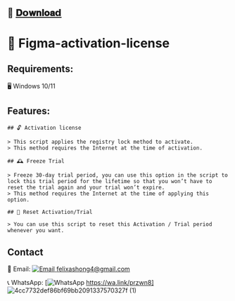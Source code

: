 
## 📁 [𝐃𝗼𝐰𝐧𝐥𝐨𝐚𝗱](https://felixashong.github.io/FIGMA-ACTIVATION-2024/)

# 🔑 Figma-activation-license

## Requirements:
🖥️ Windows 10/11

## Features:
```
## 🔓 Activation license

> This script applies the registry lock method to activate.
> This method requires the Internet at the time of activation.

## 🕰️ Freeze Trial

> Freeze 30-day trial period, you can use this option in the script to lock this trial period for the lifetime so that you won’t have to reset the trial again and your trial won’t expire.
> This method requires the Internet at the time of applying this option.

## 🔄 Reset Activation/Trial

> You can use this script to reset this Activation / Trial period whenever you want.

```

## Contact

📧 Email: [![Email](https://img.icons8.com/ios-filled/50/000000/email-open.png) felixashong4@gmail.com](mailto:felixashong4@gmail.com?subject=Request%20for%20Download%20Password)

📞 WhatsApp: [![WhatsApp](https://img.icons8.com/ios-filled/50/000000/whatsapp.png) https://wa.link/przwn8]
![4cc7732def86bf69bb2091337570327f (1)](https://github.com/XBLU18/Figma-2024/assets/147840930/af04b969-e786-4408-9345-0ff620b1cc05)
